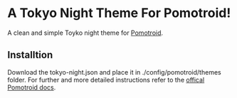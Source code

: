 # A Tokyo Night Theme For Pomotroid!

A clean and simple Toyko night theme for [Pomotroid](https://github.com/Splode/pomotroid/tree/master).

## Installtion
Download the tokyo-night.json and place it in ./config/pomotroid/themes folder. For further and more detailed instructions refer to the [offical Pomotroid docs](https://github.com/Splode/pomotroid/blob/master/docs/themes/themes.md). 

